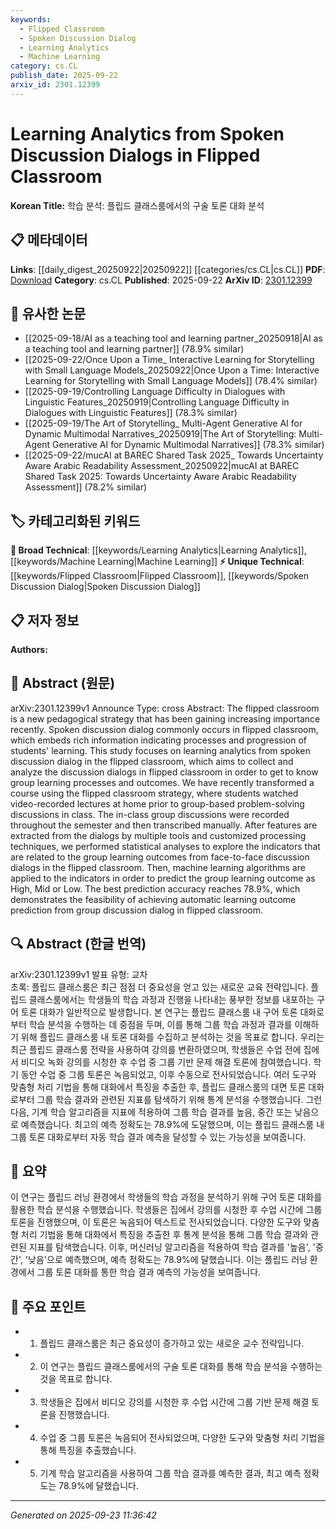 ```yaml
---
keywords:
  - Flipped Classroom
  - Spoken Discussion Dialog
  - Learning Analytics
  - Machine Learning
category: cs.CL
publish_date: 2025-09-22
arxiv_id: 2301.12399
---
```


<!-- KEYWORD_LINKING_METADATA:
{
  "processed_timestamp": "2025-09-23T11:36:42.715646",
  "vocabulary_version": "1.0",
  "selected_keywords": [
    "Flipped Classroom",
    "Spoken Discussion Dialog",
    "Learning Analytics",
    "Machine Learning"
  ],
  "rejected_keywords": [],
  "similarity_scores": {
    "Flipped Classroom": 0.78,
    "Spoken Discussion Dialog": 0.75,
    "Learning Analytics": 0.72,
    "Machine Learning": 0.8
  },
  "extraction_method": "AI_prompt_based",
  "budget_applied": true,
  "candidates_json": {
    "candidates": [
      {
        "surface": "flipped classroom",
        "canonical": "Flipped Classroom",
        "aliases": [
          "inverted classroom"
        ],
        "category": "unique_technical",
        "rationale": "The flipped classroom is a unique pedagogical approach central to the study, offering specific insights into educational strategies.",
        "novelty_score": 0.75,
        "connectivity_score": 0.65,
        "specificity_score": 0.85,
        "link_intent_score": 0.78
      },
      {
        "surface": "spoken discussion dialog",
        "canonical": "Spoken Discussion Dialog",
        "aliases": [
          "verbal discussion",
          "oral discussion"
        ],
        "category": "unique_technical",
        "rationale": "Analyzing spoken discussion dialogs is key to understanding group learning dynamics in the flipped classroom context.",
        "novelty_score": 0.7,
        "connectivity_score": 0.6,
        "specificity_score": 0.8,
        "link_intent_score": 0.75
      },
      {
        "surface": "learning analytics",
        "canonical": "Learning Analytics",
        "aliases": [
          "educational data analysis"
        ],
        "category": "broad_technical",
        "rationale": "Learning analytics is a broad technical area that connects to various educational data analysis methods.",
        "novelty_score": 0.55,
        "connectivity_score": 0.85,
        "specificity_score": 0.65,
        "link_intent_score": 0.72
      },
      {
        "surface": "machine learning algorithms",
        "canonical": "Machine Learning",
        "aliases": [
          "ML algorithms"
        ],
        "category": "broad_technical",
        "rationale": "Machine learning is a fundamental technique used for predicting learning outcomes, linking to broader AI methodologies.",
        "novelty_score": 0.5,
        "connectivity_score": 0.9,
        "specificity_score": 0.6,
        "link_intent_score": 0.8
      }
    ],
    "ban_list_suggestions": [
      "processes",
      "outcomes",
      "features"
    ]
  },
  "decisions": [
    {
      "candidate_surface": "flipped classroom",
      "resolved_canonical": "Flipped Classroom",
      "decision": "linked",
      "scores": {
        "novelty": 0.75,
        "connectivity": 0.65,
        "specificity": 0.85,
        "link_intent": 0.78
      }
    },
    {
      "candidate_surface": "spoken discussion dialog",
      "resolved_canonical": "Spoken Discussion Dialog",
      "decision": "linked",
      "scores": {
        "novelty": 0.7,
        "connectivity": 0.6,
        "specificity": 0.8,
        "link_intent": 0.75
      }
    },
    {
      "candidate_surface": "learning analytics",
      "resolved_canonical": "Learning Analytics",
      "decision": "linked",
      "scores": {
        "novelty": 0.55,
        "connectivity": 0.85,
        "specificity": 0.65,
        "link_intent": 0.72
      }
    },
    {
      "candidate_surface": "machine learning algorithms",
      "resolved_canonical": "Machine Learning",
      "decision": "linked",
      "scores": {
        "novelty": 0.5,
        "connectivity": 0.9,
        "specificity": 0.6,
        "link_intent": 0.8
      }
    }
  ]
}
-->

# Learning Analytics from Spoken Discussion Dialogs in Flipped Classroom

**Korean Title:** 학습 분석: 플립드 클래스룸에서의 구술 토론 대화 분석

## 📋 메타데이터

**Links**: [[daily_digest_20250922|20250922]] [[categories/cs.CL|cs.CL]]
**PDF**: [Download](https://arxiv.org/pdf/2301.12399.pdf)
**Category**: cs.CL
**Published**: 2025-09-22
**ArXiv ID**: [2301.12399](https://arxiv.org/abs/2301.12399)

## 🔗 유사한 논문
- [[2025-09-18/AI as a teaching tool and learning partner_20250918|AI as a teaching tool and learning partner]] (78.9% similar)
- [[2025-09-22/Once Upon a Time_ Interactive Learning for Storytelling with Small Language Models_20250922|Once Upon a Time: Interactive Learning for Storytelling with Small Language Models]] (78.4% similar)
- [[2025-09-19/Controlling Language Difficulty in Dialogues with Linguistic Features_20250919|Controlling Language Difficulty in Dialogues with Linguistic Features]] (78.3% similar)
- [[2025-09-19/The Art of Storytelling_ Multi-Agent Generative AI for Dynamic Multimodal Narratives_20250919|The Art of Storytelling: Multi-Agent Generative AI for Dynamic Multimodal Narratives]] (78.3% similar)
- [[2025-09-22/mucAI at BAREC Shared Task 2025_ Towards Uncertainty Aware Arabic Readability Assessment_20250922|mucAI at BAREC Shared Task 2025: Towards Uncertainty Aware Arabic Readability Assessment]] (78.2% similar)

## 🏷️ 카테고리화된 키워드
**🧠 Broad Technical**: [[keywords/Learning Analytics|Learning Analytics]], [[keywords/Machine Learning|Machine Learning]]
**⚡ Unique Technical**: [[keywords/Flipped Classroom|Flipped Classroom]], [[keywords/Spoken Discussion Dialog|Spoken Discussion Dialog]]

## 📋 저자 정보

**Authors:** 

## 📄 Abstract (원문)

arXiv:2301.12399v1 Announce Type: cross 
Abstract: The flipped classroom is a new pedagogical strategy that has been gaining increasing importance recently. Spoken discussion dialog commonly occurs in flipped classroom, which embeds rich information indicating processes and progression of students' learning. This study focuses on learning analytics from spoken discussion dialog in the flipped classroom, which aims to collect and analyze the discussion dialogs in flipped classroom in order to get to know group learning processes and outcomes. We have recently transformed a course using the flipped classroom strategy, where students watched video-recorded lectures at home prior to group-based problem-solving discussions in class. The in-class group discussions were recorded throughout the semester and then transcribed manually. After features are extracted from the dialogs by multiple tools and customized processing techniques, we performed statistical analyses to explore the indicators that are related to the group learning outcomes from face-to-face discussion dialogs in the flipped classroom. Then, machine learning algorithms are applied to the indicators in order to predict the group learning outcome as High, Mid or Low. The best prediction accuracy reaches 78.9%, which demonstrates the feasibility of achieving automatic learning outcome prediction from group discussion dialog in flipped classroom.

## 🔍 Abstract (한글 번역)

arXiv:2301.12399v1 발표 유형: 교차  
초록: 플립드 클래스룸은 최근 점점 더 중요성을 얻고 있는 새로운 교육 전략입니다. 플립드 클래스룸에서는 학생들의 학습 과정과 진행을 나타내는 풍부한 정보를 내포하는 구어 토론 대화가 일반적으로 발생합니다. 본 연구는 플립드 클래스룸 내 구어 토론 대화로부터 학습 분석을 수행하는 데 중점을 두며, 이를 통해 그룹 학습 과정과 결과를 이해하기 위해 플립드 클래스룸 내 토론 대화를 수집하고 분석하는 것을 목표로 합니다. 우리는 최근 플립드 클래스룸 전략을 사용하여 강의를 변환하였으며, 학생들은 수업 전에 집에서 비디오 녹화 강의를 시청한 후 수업 중 그룹 기반 문제 해결 토론에 참여했습니다. 학기 동안 수업 중 그룹 토론은 녹음되었고, 이후 수동으로 전사되었습니다. 여러 도구와 맞춤형 처리 기법을 통해 대화에서 특징을 추출한 후, 플립드 클래스룸의 대면 토론 대화로부터 그룹 학습 결과와 관련된 지표를 탐색하기 위해 통계 분석을 수행했습니다. 그런 다음, 기계 학습 알고리즘을 지표에 적용하여 그룹 학습 결과를 높음, 중간 또는 낮음으로 예측했습니다. 최고의 예측 정확도는 78.9%에 도달했으며, 이는 플립드 클래스룸 내 그룹 토론 대화로부터 자동 학습 결과 예측을 달성할 수 있는 가능성을 보여줍니다.

## 📝 요약

이 연구는 플립드 러닝 환경에서 학생들의 학습 과정을 분석하기 위해 구어 토론 대화를 활용한 학습 분석을 수행했습니다. 학생들은 집에서 강의를 시청한 후 수업 시간에 그룹 토론을 진행했으며, 이 토론은 녹음되어 텍스트로 전사되었습니다. 다양한 도구와 맞춤형 처리 기법을 통해 대화에서 특징을 추출한 후 통계 분석을 통해 그룹 학습 결과와 관련된 지표를 탐색했습니다. 이후, 머신러닝 알고리즘을 적용하여 학습 결과를 '높음', '중간', '낮음'으로 예측했으며, 예측 정확도는 78.9%에 달했습니다. 이는 플립드 러닝 환경에서 그룹 토론 대화를 통한 학습 결과 예측의 가능성을 보여줍니다.

## 🎯 주요 포인트

- 1. 플립드 클래스룸은 최근 중요성이 증가하고 있는 새로운 교수 전략입니다.
- 2. 이 연구는 플립드 클래스룸에서의 구술 토론 대화를 통해 학습 분석을 수행하는 것을 목표로 합니다.
- 3. 학생들은 집에서 비디오 강의를 시청한 후 수업 시간에 그룹 기반 문제 해결 토론을 진행했습니다.
- 4. 수업 중 그룹 토론은 녹음되어 전사되었으며, 다양한 도구와 맞춤형 처리 기법을 통해 특징을 추출했습니다.
- 5. 기계 학습 알고리즘을 사용하여 그룹 학습 결과를 예측한 결과, 최고 예측 정확도는 78.9%에 달했습니다.


---

*Generated on 2025-09-23 11:36:42*